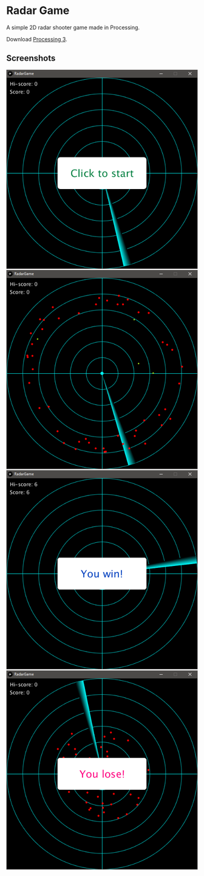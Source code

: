 # Radar Game

A simple 2D radar shooter game made in Processing.

Download [Processing 3](https://processing.org/download/).

## Screenshots

![Screenshot-1](screenshots/sc-1.png)
![Screenshot-2](screenshots/sc-2.png)
![Screenshot-3](screenshots/sc-3.png)
![Screenshot-4](screenshots/sc-4.png)
